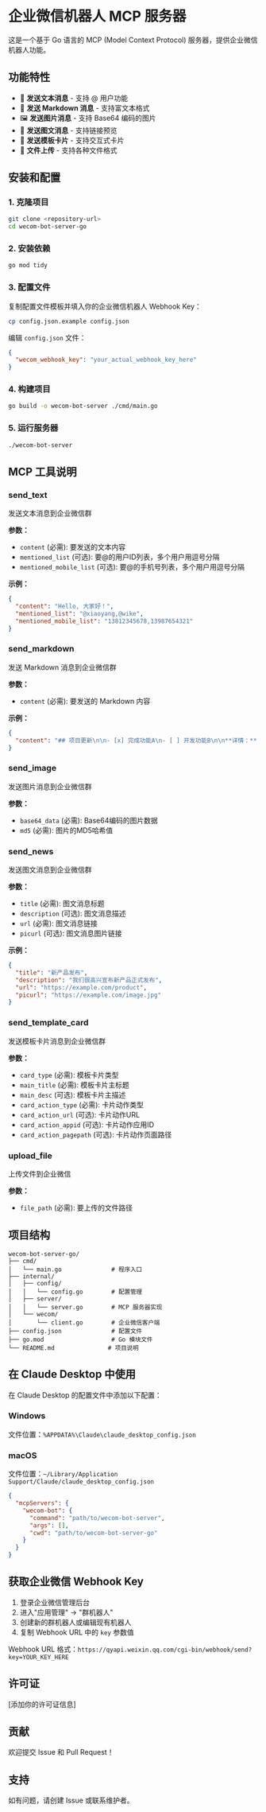 # 企业微信机器人 MCP 服务器

这是一个基于 Go 语言的 MCP (Model Context Protocol) 服务器，提供企业微信机器人功能。

## 功能特性

- 🔧 **发送文本消息** - 支持 @ 用户功能
- 📝 **发送 Markdown 消息** - 支持富文本格式
- 🖼️ **发送图片消息** - 支持 Base64 编码的图片
- 📰 **发送图文消息** - 支持链接预览
- 🎴 **发送模板卡片** - 支持交互式卡片
- 📁 **文件上传** - 支持各种文件格式

## 安装和配置

### 1. 克隆项目

```bash
git clone <repository-url>
cd wecom-bot-server-go
```

### 2. 安装依赖

```bash
go mod tidy
```

### 3. 配置文件

复制配置文件模板并填入你的企业微信机器人 Webhook Key：

```bash
cp config.json.example config.json
```

编辑 `config.json` 文件：

```json
{
  "wecom_webhook_key": "your_actual_webhook_key_here"
}
```

### 4. 构建项目

```bash
go build -o wecom-bot-server ./cmd/main.go
```

### 5. 运行服务器

```bash
./wecom-bot-server
```

## MCP 工具说明

### send_text
发送文本消息到企业微信群

**参数：**
- `content` (必需): 要发送的文本内容
- `mentioned_list` (可选): 要@的用户ID列表，多个用户用逗号分隔
- `mentioned_mobile_list` (可选): 要@的手机号列表，多个用户用逗号分隔

**示例：**
```json
{
  "content": "Hello, 大家好！",
  "mentioned_list": "@xiaoyang,@wike",
  "mentioned_mobile_list": "13812345678,13987654321"
}
```

### send_markdown
发送 Markdown 消息到企业微信群

**参数：**
- `content` (必需): 要发送的 Markdown 内容

**示例：**
```json
{
  "content": "## 项目更新\n\n- [x] 完成功能A\n- [ ] 开发功能B\n\n**详情：** [查看链接](https://example.com)"
}
```

### send_image
发送图片消息到企业微信群

**参数：**
- `base64_data` (必需): Base64编码的图片数据
- `md5` (必需): 图片的MD5哈希值

### send_news
发送图文消息到企业微信群

**参数：**
- `title` (必需): 图文消息标题
- `description` (可选): 图文消息描述
- `url` (必需): 图文消息链接
- `picurl` (可选): 图文消息图片链接

**示例：**
```json
{
  "title": "新产品发布",
  "description": "我们很高兴宣布新产品正式发布",
  "url": "https://example.com/product",
  "picurl": "https://example.com/image.jpg"
}
```

### send_template_card
发送模板卡片消息到企业微信群

**参数：**
- `card_type` (必需): 模板卡片类型
- `main_title` (必需): 模板卡片主标题
- `main_desc` (可选): 模板卡片主描述
- `card_action_type` (必需): 卡片动作类型
- `card_action_url` (可选): 卡片动作URL
- `card_action_appid` (可选): 卡片动作应用ID
- `card_action_pagepath` (可选): 卡片动作页面路径

### upload_file
上传文件到企业微信

**参数：**
- `file_path` (必需): 要上传的文件路径

## 项目结构

```
wecom-bot-server-go/
├── cmd/
│   └── main.go              # 程序入口
├── internal/
│   ├── config/
│   │   └── config.go        # 配置管理
│   ├── server/
│   │   └── server.go        # MCP 服务器实现
│   └── wecom/
│       └── client.go        # 企业微信客户端
├── config.json              # 配置文件
├── go.mod                   # Go 模块文件
└── README.md               # 项目说明
```

## 在 Claude Desktop 中使用

在 Claude Desktop 的配置文件中添加以下配置：

### Windows
文件位置：`%APPDATA%\Claude\claude_desktop_config.json`

### macOS
文件位置：`~/Library/Application Support/Claude/claude_desktop_config.json`

```json
{
  "mcpServers": {
    "wecom-bot": {
      "command": "path/to/wecom-bot-server",
      "args": [],
      "cwd": "path/to/wecom-bot-server-go"
    }
  }
}
```

## 获取企业微信 Webhook Key

1. 登录企业微信管理后台
2. 进入"应用管理" -> "群机器人"
3. 创建新的群机器人或编辑现有机器人
4. 复制 Webhook URL 中的 `key` 参数值

Webhook URL 格式：`https://qyapi.weixin.qq.com/cgi-bin/webhook/send?key=YOUR_KEY_HERE`

## 许可证

[添加你的许可证信息]

## 贡献

欢迎提交 Issue 和 Pull Request！

## 支持

如有问题，请创建 Issue 或联系维护者。